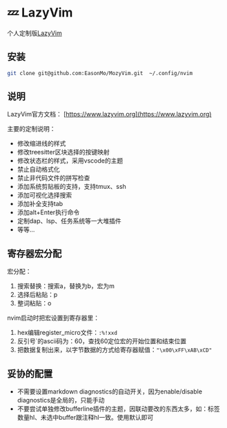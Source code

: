 # 💤 LazyVim

个人定制版[LazyVim](https://github.com/LazyVim/LazyVim)

## 安装

```sh
git clone git@github.com:EasonMo/MozyVim.git  ~/.config/nvim
```

## 说明

LazyVim官方文档： [https://www.lazyvim.org](https://www.lazyvim.org)

主要的定制说明：

- 修改缩进线的样式
- 修改treesitter区块选择的按键映射
- 修改状态栏的样式，采用vscode的主题
- 禁止自动格式化
- 禁止非代码文件的拼写检查
- 添加系统剪贴板的支持，支持tmux、ssh
- 添加可视化选择搜索
- 添加补全支持tab
- 添加alt+Enter执行命令
- 定制dap、lsp、任务系统等一大堆插件
- 等等...

## 寄存器宏分配

宏分配：

1. 搜索替换：搜索a，替换为b，宏为m
2. 选择后粘贴：p
3. 整词粘贴：o

nvim启动时把宏设置到寄存器里：

1. hex编辑register_micro文件：`:%!xxd`
2. 反引号`的ascii码为：60，查找60定位宏的开始位置和结束位置
3. 把数据复制出来，以字节数据的方式给寄存器赋值：`"\x00\xFF\xAB\xCD"`

## 妥协的配置

- 不需要设置markdown diagnostics的自动开关，因为enable/disable diagnostics是全局的，只能手动
- 不要尝试单独修改bufferline插件的主题，因联动要改的东西太多，如：标签数量hl、未选中buffer跟注释hl一致。使用默认即可
